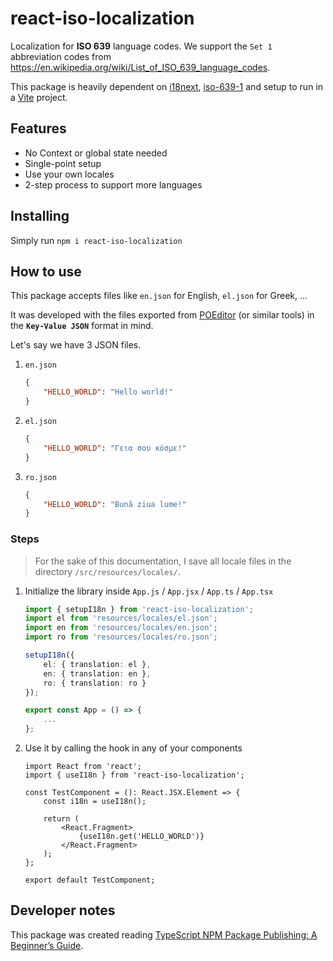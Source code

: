 # react-iso-localization

Localization for **ISO 639** language codes. We support the `Set 1` abbreviation codes from <https://en.wikipedia.org/wiki/List_of_ISO_639_language_codes>.

This package is heavily dependent on [i18next](https://www.i18next.com), [iso-639-1](https://www.npmjs.com/package/iso-639-1) and setup to run in a [Vite](https://vitejs.dev) project.

## Features

- No Context or global state needed
- Single-point setup
- Use your own locales
- 2-step process to support more languages

## Installing

Simply run `npm i react-iso-localization`

## How to use

This package accepts files like `en.json` for English, `el.json` for Greek, ...

It was developed with the files exported from [POEditor](https://poeditor.com) (or similar tools) in the **`Key-Value JSON`** format in mind.

Let's say we have 3 JSON files.

1. `en.json`

   ```json
   {
       "HELLO_WORLD": "Hello world!"
   }
   ```

2. `el.json`

   ```json
   {
       "HELLO_WORLD": "Γεια σου κόσμε!"
   }
   ```

3. `ro.json`

   ```json
   {
       "HELLO_WORLD": "Bună ziua lume!"
   }
   ```

### Steps

> For the sake of this documentation, I save all locale files in the directory `/src/resources/locales/`.

1. Initialize the library inside `App.js` / `App.jsx` / `App.ts` / `App.tsx`

   ```ts
   import { setupI18n } from 'react-iso-localization';
   import el from 'resources/locales/el.json';
   import en from 'resources/locales/en.json';
   import ro from 'resources/locales/ro.json';

   setupI18n({
       el: { translation: el },
       en: { translation: en },
       ro: { translation: ro }
   });

   export const App = () => {
       ...
   };
   ```

2. Use it by calling the hook in any of your components

   ```tsx
   import React from 'react';
   import { useI18n } from 'react-iso-localization';

   const TestComponent = (): React.JSX.Element => {
       const i18n = useI18n();

       return (
           <React.Fragment>
               {useI18n.get('HELLO_WORLD')}
           </React.Fragment>
       );
   };

   export default TestComponent;
   ```

## Developer notes

This package was created reading [TypeScript NPM Package Publishing: A Beginner’s Guide](https://pauloe-me.medium.com/typescript-npm-package-publishing-a-beginners-guide-40b95908e69c).
